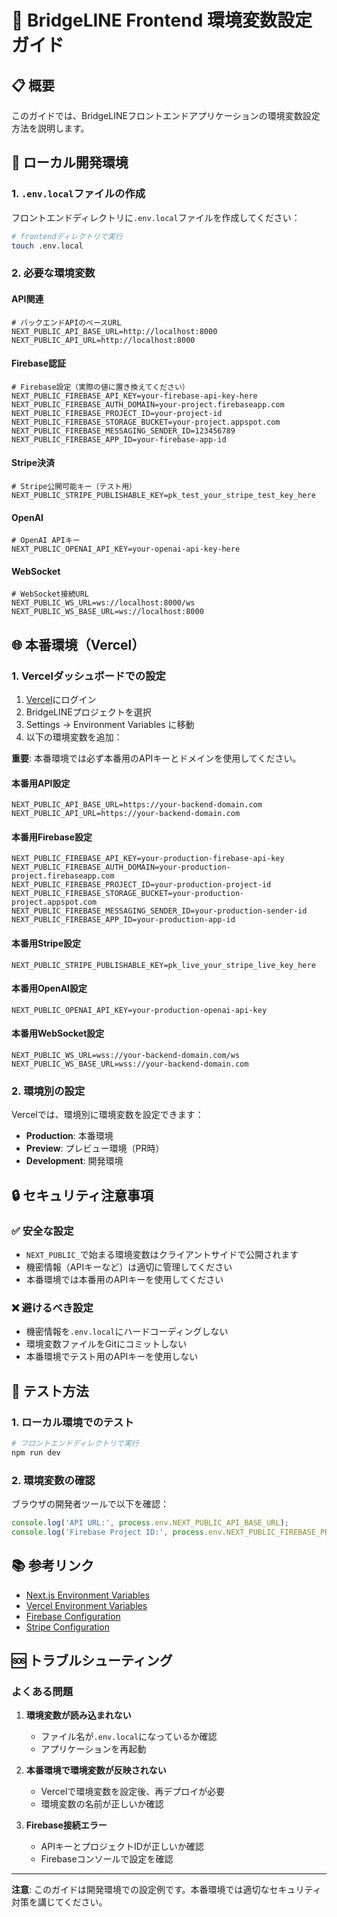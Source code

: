 # 🚀 BridgeLINE Frontend 環境変数設定ガイド

## 📋 概要
このガイドでは、BridgeLINEフロントエンドアプリケーションの環境変数設定方法を説明します。

## 🔧 ローカル開発環境

### 1. `.env.local`ファイルの作成
フロントエンドディレクトリに`.env.local`ファイルを作成してください：

```bash
# frontendディレクトリで実行
touch .env.local
```

### 2. 必要な環境変数

#### **API関連**
```env
# バックエンドAPIのベースURL
NEXT_PUBLIC_API_BASE_URL=http://localhost:8000
NEXT_PUBLIC_API_URL=http://localhost:8000
```

#### **Firebase認証**
```env
# Firebase設定（実際の値に置き換えてください）
NEXT_PUBLIC_FIREBASE_API_KEY=your-firebase-api-key-here
NEXT_PUBLIC_FIREBASE_AUTH_DOMAIN=your-project.firebaseapp.com
NEXT_PUBLIC_FIREBASE_PROJECT_ID=your-project-id
NEXT_PUBLIC_FIREBASE_STORAGE_BUCKET=your-project.appspot.com
NEXT_PUBLIC_FIREBASE_MESSAGING_SENDER_ID=123456789
NEXT_PUBLIC_FIREBASE_APP_ID=your-firebase-app-id
```

#### **Stripe決済**
```env
# Stripe公開可能キー（テスト用）
NEXT_PUBLIC_STRIPE_PUBLISHABLE_KEY=pk_test_your_stripe_test_key_here
```

#### **OpenAI**
```env
# OpenAI APIキー
NEXT_PUBLIC_OPENAI_API_KEY=your-openai-api-key-here
```

#### **WebSocket**
```env
# WebSocket接続URL
NEXT_PUBLIC_WS_URL=ws://localhost:8000/ws
NEXT_PUBLIC_WS_BASE_URL=ws://localhost:8000
```

## 🌐 本番環境（Vercel）

### 1. Vercelダッシュボードでの設定
1. [Vercel](https://vercel.com)にログイン
2. BridgeLINEプロジェクトを選択
3. Settings → Environment Variables に移動
4. 以下の環境変数を追加：

**重要**: 本番環境では必ず本番用のAPIキーとドメインを使用してください。

#### **本番用API設定**
```env
NEXT_PUBLIC_API_BASE_URL=https://your-backend-domain.com
NEXT_PUBLIC_API_URL=https://your-backend-domain.com
```

#### **本番用Firebase設定**
```env
NEXT_PUBLIC_FIREBASE_API_KEY=your-production-firebase-api-key
NEXT_PUBLIC_FIREBASE_AUTH_DOMAIN=your-production-project.firebaseapp.com
NEXT_PUBLIC_FIREBASE_PROJECT_ID=your-production-project-id
NEXT_PUBLIC_FIREBASE_STORAGE_BUCKET=your-production-project.appspot.com
NEXT_PUBLIC_FIREBASE_MESSAGING_SENDER_ID=your-production-sender-id
NEXT_PUBLIC_FIREBASE_APP_ID=your-production-app-id
```

#### **本番用Stripe設定**
```env
NEXT_PUBLIC_STRIPE_PUBLISHABLE_KEY=pk_live_your_stripe_live_key_here
```

#### **本番用OpenAI設定**
```env
NEXT_PUBLIC_OPENAI_API_KEY=your-production-openai-api-key
```

#### **本番用WebSocket設定**
```env
NEXT_PUBLIC_WS_URL=wss://your-backend-domain.com/ws
NEXT_PUBLIC_WS_BASE_URL=wss://your-backend-domain.com
```

### 2. 環境別の設定
Vercelでは、環境別に環境変数を設定できます：

- **Production**: 本番環境
- **Preview**: プレビュー環境（PR時）
- **Development**: 開発環境

## 🔒 セキュリティ注意事項

### ✅ 安全な設定
- `NEXT_PUBLIC_`で始まる環境変数はクライアントサイドで公開されます
- 機密情報（APIキーなど）は適切に管理してください
- 本番環境では本番用のAPIキーを使用してください

### ❌ 避けるべき設定
- 機密情報を`.env.local`にハードコーディングしない
- 環境変数ファイルをGitにコミットしない
- 本番環境でテスト用のAPIキーを使用しない

## 🧪 テスト方法

### 1. ローカル環境でのテスト
```bash
# フロントエンドディレクトリで実行
npm run dev
```

### 2. 環境変数の確認
ブラウザの開発者ツールで以下を確認：
```javascript
console.log('API URL:', process.env.NEXT_PUBLIC_API_BASE_URL);
console.log('Firebase Project ID:', process.env.NEXT_PUBLIC_FIREBASE_PROJECT_ID);
```

## 📚 参考リンク

- [Next.js Environment Variables](https://nextjs.org/docs/basic-features/environment-variables)
- [Vercel Environment Variables](https://vercel.com/docs/concepts/projects/environment-variables)
- [Firebase Configuration](https://firebase.google.com/docs/web/setup)
- [Stripe Configuration](https://stripe.com/docs/keys)

## 🆘 トラブルシューティング

### よくある問題
1. **環境変数が読み込まれない**
   - ファイル名が`.env.local`になっているか確認
   - アプリケーションを再起動

2. **本番環境で環境変数が反映されない**
   - Vercelで環境変数を設定後、再デプロイが必要
   - 環境変数の名前が正しいか確認

3. **Firebase接続エラー**
   - APIキーとプロジェクトIDが正しいか確認
   - Firebaseコンソールで設定を確認

---

**注意**: このガイドは開発環境での設定例です。本番環境では適切なセキュリティ対策を講じてください。
